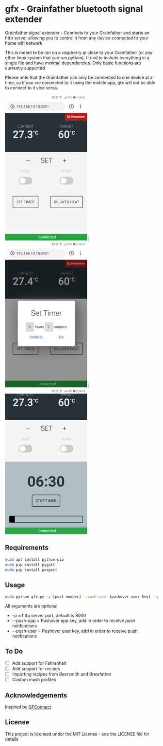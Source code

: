 # gfx - Grainfather bluetooth signal extender
Grainfather signal extender - Connects to your Grainfather and starts an http server allowing you to control it from any device connected to your home wifi network

This is meant to be ran on a raspberry pi close to your Grainfather (or any other linux system that can run python). I tried to include everything in a single file and have minimal dependencies. Only basic functions are currently supported

Please note that the Grainfather can only be connected to one device at a time, so if you are connected to it using the mobile app, gfx will not be able to connect to it vice versa.

<img src="/screens/screen2.jpg" height="480" width="270"> |
<img src="/screens/screen3.jpg" height="480" width="270"> | <img src="/screens/screen4.jpg" height="480" width="270">

## Requirements

```bash
sudo apt install python-pip
sudo pip install pygatt
sudo pip install pexpect
```

## Usage

```bash
sudo python gfx.py -p [port number] --push-user [pushover user key] --push-app [pushover app key]
```

All arguments are optional
- -p = http server port, default is 8000
- --push-app = Pushover app key, add in order to receive push notifications
- --push-user = Pushover user key, add in order to receive push notifications

## To Do

- [ ] Add support for Fahrenheit
- [ ] Add support for recipes
- [ ] Importing recipes from Beersmith and Brewfather
- [ ] Custom mash profiles

## Acknowledgements

Inspired by [GFConnect](https://github.com/BladeRunner68/GFConnect)
 
## License
This project is licensed under the MIT License - see the LICENSE file for details
